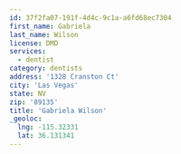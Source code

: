 ```yaml
---
id: 37f2fa07-191f-4d4c-9c1a-a6fd68ec7304
first_name: Gabriela
last_name: Wilson
license: DMD
services:
  - dentist
category: dentists
address: '1328 Cranston Ct'
city: 'Las Vegas'
state: NV
zip: '89135'
title: 'Gabriela Wilson'
_geoloc:
  lng: -115.32331
  lat: 36.131341
---
```

